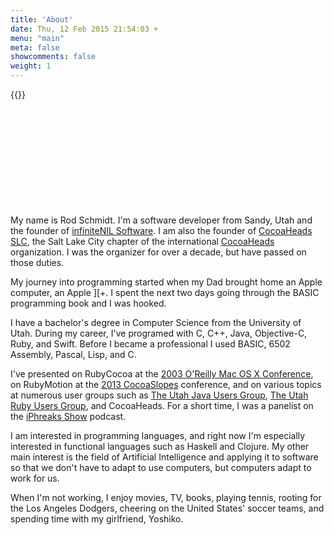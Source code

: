 ```yaml
---
title: 'About'
date: Thu, 12 Feb 2015 21:54:03 +
menu: "main"
meta: false
showcomments: false
weight: 1
---
```


{{<img-left src="/images/yoshiko-me-300x225.jpg" title="Yoshiko & I">}}

\
\
\
\
\
\
\
\
\
\
My name is Rod Schmidt. I'm a software developer from Sandy, Utah and the founder of [infiniteNIL Software](http://www.infinitenil.com). I am also the founder of [CocoaHeads SLC](https://www.facebook.com/groups/127783123953808/), the Salt Lake City chapter of the international [CocoaHeads](http://www.cocoaheads.org) organization. I was the organizer for over a decade, but have passed on those duties.

My journey into programming started when my Dad brought home an Apple computer, an Apple ][+. I spent the next two days going through the BASIC programming book and I was hooked.

I have a bachelor's degree in Computer Science from the University of Utah. During my career, I've programed with C, C++, Java, Objective-C, Ruby, and Swift. Before I became a professional I used BASIC, 6502 Assembly, Pascal, Lisp, and C.

I've presented on RubyCocoa at the [2003 O'Reilly Mac OS X Conference](http://conferences.oreillynet.com/cs/macosx2003/view/e_sess/4457), on RubyMotion at the [2013 CocoaSlopes](http://mobileslopes.com/schedule.php) conference, and on various topics at numerous user groups such as [The Utah Java Users Group](http://www.ujug.org), [The Utah Ruby Users Group](http://utruby.org), and CocoaHeads. For a short time, I was a panelist on the [iPhreaks Show](http://iphreaksshow.com) podcast.

I am interested in programming languages, and right now I'm especially interested in functional languages such as Haskell and Clojure. My other main interest is the field of Artificial Intelligence and applying it to software so that we don't have to adapt to use computers, but computers adapt to work for us.

When I'm not working, I enjoy movies, TV, books, playing tennis, rooting for the Los Angeles Dodgers, cheering on the United States' soccer teams, and spending time with my girlfriend, Yoshiko.
